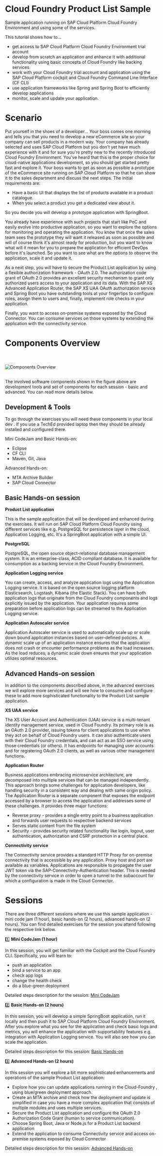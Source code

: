 # Cloud Foundry Product List Sample

Sample application running on SAP Cloud Platform Cloud Foundry Environment and using some of the services.

This tutorial shows how to...
* get access to SAP Cloud Platform Cloud Foundry Environment trial account
* develop from scratch an application and enhance it with additional functionality using basic concepts of Cloud Foundry like backing services
* work with your Cloud Foundry trial account and application using the SAP Cloud Platform cockpit and Cloud Foundry Command Line Interface (CF CLI)
* use application frameworks like Spring and Spring Boot to efficiently develop applications
* monitor, scale and update your application.

# Scenario

Put yourself in the shoes of a developer... Your boss comes one morning and tells you that you need to develop a new eCommerce site so your company can sell products in a modern way. Your company has already selected and uses SAP Cloud Platform but you don't yet have much experience with it and for sure you're pretty new to the recently introduced Cloud Foundry Environment. You've heard that this is the proper choice for cloud-native applications development, so you should get started pretty fast and explore it. Your boss wants to get as soon as possible a prototype of the eCommerce site running on SAP Cloud Platform so that he can show it to the sales department and discuss the next steps. The initial requirements are:
* Have a basic UI that displays the list of products available in a product catalogue.
* When you select a product you get a dedicated view about it.

So you decide you will develop a prototype application with SpringBoot.

You already have experience with such projects that start like PoC and easily evolve into productive application, so you want to explore the options for monitoring and operating the application. You know that once the sales team sees the prototype they will want it released as soon as possible and will of course think it's almost ready for production, but you want to know what will it mean for you to prepare the application for efficient DevOps before it's launched. So you want to see what are the options to observe the application, scale it and update it.

As a next step, you will have to secure the Product List application by using a flexible authorization framework - OAuth 2.0. The authorization code grant of OAuth 2.0 provides an excellent security mechanism to grant only authorized users access to your application and its data. With the SAP XS Advanced Application Router, the SAP XS UAA OAuth authorization service and Spring Boot you have outstanding tools at your fingertips to configure roles, assign them to users and, finally, implement role checks in your application.

Finally, you want to access on-premise systems exposed by the Cloud Connector. You can consume services on those systems by extending the application with the connectivity service.

# Components Overview
<br><br>
![Components Overview](/img/overview_components.png?raw=true)
<br><br>

The involved software components shown in the figure above are development  tools and set of components for each session - basic and advanced. You can read more details below.

## Development  & Tools

To go through the exercises you will need these components in your local dev . If you use a TechEd provided laptop then they should be already installed and configured there.

Mini CodeJam and Basic Hands-on:
- Eclipse
- CF CLI
- Maven, Git, Java

Advanced Hands-on:
- MTA Archive Builder
- SAP Cloud Connector

## Basic Hands-on session

**Product List application**

This is the sample application that will be developed and enhanced during the exercises. It will run on SAP Cloud Platform Cloud Foundry  using different services like e.g. PostgreSQL for persistence layer in the cloud, Application Logging, etc. It's a SpringBoot application with a simple UI.

**PostgreSQL**

PostgreSQL, the open source object-relational database management system. It is an enterprise-class, ACID compliant database. It is available for consumption as a backing service in the Cloud Foundry Environment.

**Application Logging service**

You can create, access, and analyze application logs using the Application Logging service. It is based on the open source logging platform Elasticsearch, Logstash, Kibana (the Elastic Stack). You can have both application logs that originate from the Cloud Foundry components and logs explicitly issued by the application. Your application requires some preparation before application logs can be streamed to the Application Logging service.

**Application Autoscaler service**

Application Autoscaler service is used to automatically scale up or scale down bound application instances based on user-defined policies. A dynamic scale up of an application instance ensures that the application does not crash or encounter performance problems as the load increases. As the load reduces, a dynamic scale down ensures that your application utilizes optimal resources.

## Advanced Hands-on session

In addition to the components described above, in the advanced exercises we will explore more services and will see how to consume and configure these to add more sophisticated functionality to the Product List sample application.

**XS UAA service**

The XS User Account and Authentication (UAA) service is a multi-tenant identity management service, used in Cloud Foundry. Its primary role is as an OAuth 2.0 provider, issuing tokens for client applications to use when they act on behalf of Cloud Foundry users. It can also authenticate users with their Cloud Foundry credentials, and can act as an SSO service using those credentials (or others). It has endpoints for managing user accounts and for registering OAuth 2.0 clients, as well as various other management functions.


**Application Router**

Business applications embracing microservice architecture, are decomposed into multiple services that can be managed independently. This approach brings some challenges for application developers, like handling security in a consistent way and dealing with same origin policy. The Application Router is a separate component that exposes the endpoint accessed by a browser to access the application and addresses some of these challenges. It provides three major functions:
- Reverse proxy - provides a single entry point to a business application and forwards user requests to respective backend services
- Serves static content from the file system
- Security – provides security related functionality like login, logout, user authentication, authorization and CSRF protection in a central place.


**Connectivity service**

The Connectivity service provides a standard HTTP Proxy for on-premise connectivity that is accessible by any application. Proxy host and port are available as  variables. Applications are responsible to propagate the user JWT token via the SAP-Connectivity-Authentication header. This is needed by the connectivity service in order to open a tunnel to the subaccount for which a configuration is made in the Cloud Connector.

# Sessions

There are three different sessions where we use this sample application - mini code jam (1 hour), basic hands-on (2 hours), advanced hands-on (2 hours). You can find detailed exercises for the session you attend following the respective link below.

:one: **Mini CodeJam (1 hour)**

In this session, you will get familiar with the Cockpit and the Cloud Foundry CLI. Specifically, you will learn to:
- push an application
- bind a service to an app
- check app logs
- change the health check
- do a blue-green deployment

Detailed steps description for the session: [Mini CodeJam](/exercises/basic-codeJam)

:two: **Basic Hands-on (2 hours)**

In this session, you will develop a simple SpringBoot application, run it locally and then push it to SAP Cloud Platform Cloud Foundry Environment. After you explore what you see for the application and check basic logs and metrics, you will enhance the application with supportability features e.g. integration with Application Logging service. You will also see how you can scale the application.

Detailed steps description for this session: [Basic Hands-on](exercises/basic-hands-on)

:three: **Advanced Hands-on (2 hours)**

In this session you will explore a bit more sophisticated enhancements and operations of the sample Product List application:
* Explore how you can update applications running in the Cloud-Foundry , using blue/green deployment approach.
* Create an MTA archive and check how the deployment and update is simplified in case you have a more complex application that consists of multiple modules and uses multiple services.
* Secure the Product List application and configure the OAuth 2.0 Authorization Code Grant (human to service communication).
* Choose Spring Boot, Java or Node.js for a Product List backend application
* Extend the application to consume Connectivity service and access on-premise systems exposed by Cloud Connector

Detailed steps description for this session: [Advanced Hands-on](exercises/advanced-hands-on)
